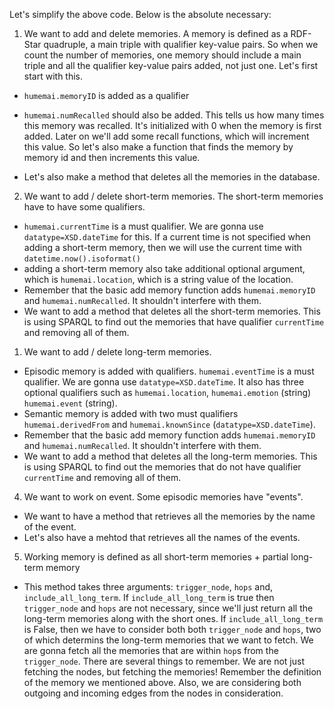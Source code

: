 Let's simplify the above code. Below is the absolute necessary:

1. We want to add and delete memories. A memory is defined as a RDF-Star quadruple, a
   main triple with qualifier key-value pairs. So when we count the number of memories,
   one memory should include a main triple and all the qualifier key-value pairs added,
   not just one. Let's first start with this.

- `humemai.memoryID` is added as a qualifier
- `humemai.numRecalled` should also be added. This tells us how many times this memory
  was recalled. It's initialized with 0 when the memory is first added. Later on we'll
  add some recall functions, which will increment this value. So let's also make a
  function that finds the memory by memory id and then increments this value.

- Let's also make a method that deletes all the memories in the database.

2. We want to add / delete short-term memories. The short-term memories have to have
   some qualifiers.

- `humemai.currentTime` is a must qualifier. We are gonna use `datatype=XSD.dateTime`
  for this. If a current time is not specified when adding a short-term memory, then we
  will use the current time with `datetime.now().isoformat()`
- adding a short-term memory also take additional optional argument, which is
  `humemai.location`, which is a string value of the location.
- Remember that the basic add memory function adds `humemai.memoryID` and
  `humemai.numRecalled`. It shouldn't interfere with them.
- We want to add a method that deletes all the short-term memories. This is using SPARQL
  to find out the memories that have qualifier `currentTime` and removing all of them.

1. We want to add / delete long-term memories.

- Episodic memory is added with qualifiers. `humemai.eventTime` is a must qualifier. We
  are gonna use `datatype=XSD.dateTime`. It also has three optional qualifiers such as
  `humemai.location`, `humemai.emotion` (string) `humemai.event` (string).
- Semantic memory is added with two must qualifiers `humemai.derivedFrom` and
  `humemai.knownSince` (`datatype=XSD.dateTime`).
- Remember that the basic add memory function adds `humemai.memoryID` and
  `humemai.numRecalled`. It shouldn't interfere with them.
- We want to add a method that deletes all the long-term memories. This is using SPARQL
  to find out the memories that do not have qualifier `currentTime` and removing all of
  them.

4. We want to work on event. Some episodic memories have "events".
-  We want to have a method that retrieves all the memories by the name of the event.
-  Let's also have a mehtod that retrieves all the names of the events.

5. Working memory is defined as all short-term memories + partial long-term memory
- This method takes three arguments: `trigger_node`, `hops` and,
  `include_all_long_term`. If `include_all_long_term` is true then `trigger_node` and
  `hops` are not necessary, since we'll just return all the long-term memories
  along with the short ones. If `include_all_long_term` is False, then we have to
  consider both both `trigger_node` and `hops`, two of which determins the long-term
  memories that we want to fetch. We are gonna fetch all the memories that are within
  `hop`s from the `trigger_node`. There are several things to remember. We are not just
  fetching the nodes, but fetching the memories! Remember the definition of the memory
  we mentioned above. Also, we are considering both outgoing and incoming edges from the
  nodes in consideration.
